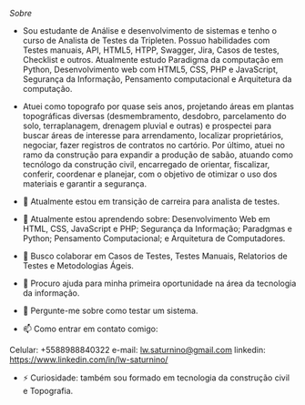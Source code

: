 *Sobre*

- Sou estudante de Análise e desenvolvimento de sistemas e tenho o curso de Analista de Testes da Tripleten. Possuo habilidades com Testes manuais, API, HTML5, HTPP, Swagger, Jira, Casos de testes, Checklist e outros. Atualmente estudo Paradigma da computação em Python, Desenvolvimento web com HTML5, CSS, PHP e JavaScript, Segurança da Informação, Pensamento computacional e Arquitetura da computação.

- Atuei como topografo por quase seis anos, projetando áreas em plantas topográficas diversas (desmembramento, desdobro, parcelamento do solo, terraplanagem, drenagem pluvial e outras) e prospectei para buscar áreas de interesse para arrendamento, localizar proprietários, negociar, fazer registros de contratos no cartório. Por último, atuei no ramo da construção para expandir a produção de sabão, atuando como tecnólogo da construção civil, encarregado de orientar, fiscalizar, conferir, coordenar e planejar, com o objetivo de otimizar o uso dos materiais e garantir a segurança.

- 🔭 Atualmente estou em transição de carreira para analista de testes.
  
- 🌱 Atualmente estou aprendendo sobre: Desenvolvimento Web em HTML, CSS, JavaScript e PHP; Segurança da Informação; Paradgmas e Python; Pensamento Computacional; e Arquitetura de Computadores.
  
- 👯 Busco colaborar em Casos de Testes, Testes Manuais, Relatorios de Testes e Metodologias Ágeis.
  
- 🤔 Procuro ajuda para minha primeira oportunidade na área da tecnologia da informação.
  
- 💬 Pergunte-me sobre como testar um sistema.
  
- 📫 Como entrar em contato comigo:
  
Celular: +5588988840322
e-mail: lw.saturnino@gmail.com
linkedin: https://www.linkedin.com/in/lw-saturnino/

- ⚡ Curiosidade: também sou formado em tecnologia da construção civil e Topografia.
